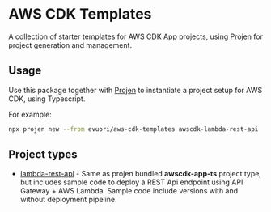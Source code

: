 # AWS CDK Templates

A collection of starter templates for AWS CDK App projects, using [Projen](https://github.com/projen/projen/) for project generation and management. 

## Usage

Use this package together with [Projen](https://github.com/projen/projen/) to instantiate a project setup for AWS CDK, using Typescript.

For example:

```bash
npx projen new --from evuori/aws-cdk-templates awscdk-lambda-rest-api
```

## Project types

* [lambda-rest-api](API.md#AwsCdkTsLambdaRestApiApp) - Same as projen bundled **awscdk-app-ts** project type, but includes sample code to deploy a REST Api endpoint using API Gateway + AWS Lambda. Sample code include versions with and without deployment pipeline.
